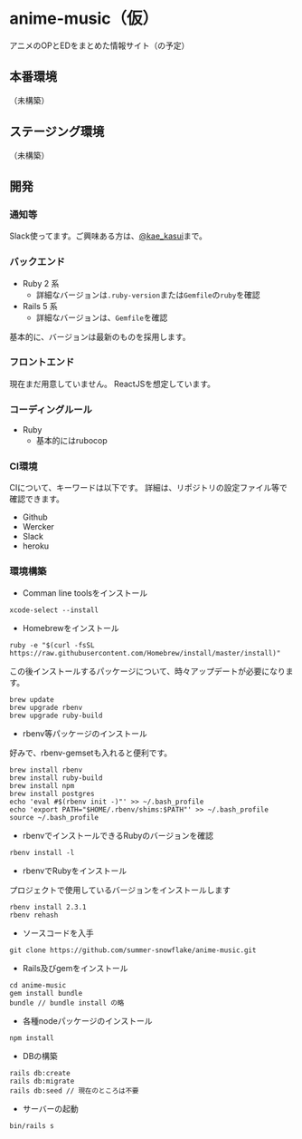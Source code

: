 # anime-music（仮）

アニメのOPとEDをまとめた情報サイト（の予定）

## 本番環境

（未構築）

## ステージング環境

（未構築）

## 開発

### 通知等

Slack使ってます。ご興味ある方は、[@kae_kasui](https://twitter.com/kae_kasui)まで。

### バックエンド

- Ruby 2 系
  - 詳細なバージョンは`.ruby-version`または`Gemfile`の`ruby`を確認
- Rails 5 系
  - 詳細なバージョンは、`Gemfile`を確認

基本的に、バージョンは最新のものを採用します。

### フロントエンド

現在まだ用意していません。
ReactJSを想定しています。

### コーディングルール

- Ruby
  - 基本的にはrubocop

### CI環境

CIについて、キーワードは以下です。
詳細は、リポジトリの設定ファイル等で確認できます。
- Github
- Wercker
- Slack
- heroku

### 環境構築

- Comman line toolsをインストール

```
xcode-select --install
```

- Homebrewをインストール

```
ruby -e "$(curl -fsSL https://raw.githubusercontent.com/Homebrew/install/master/install)"
```

この後インストールするパッケージについて、時々アップデートが必要になります。
```
brew update
brew upgrade rbenv
brew upgrade ruby-build
```

- rbenv等パッケージのインストール

好みで、rbenv-gemsetも入れると便利です。

```
brew install rbenv
brew install ruby-build
brew install npm
brew install postgres
echo 'eval #$(rbenv init -)"' >> ~/.bash_profile
echo 'export PATH="$HOME/.rbenv/shims:$PATH"' >> ~/.bash_profile
source ~/.bash_profile
```

- rbenvでインストールできるRubyのバージョンを確認
```
rbenv install -l
```

- rbenvでRubyをインストール

プロジェクトで使用しているバージョンをインストールします
```
rbenv install 2.3.1
rbenv rehash
```

- ソースコードを入手
```
git clone https://github.com/summer-snowflake/anime-music.git
```

- Rails及びgemをインストール
```
cd anime-music
gem install bundle
bundle // bundle install の略
```

- 各種nodeパッケージのインストール
```
npm install
```

- DBの構築
```
rails db:create
rails db:migrate
rails db:seed // 現在のところは不要
```

- サーバーの起動
```
bin/rails s
```
